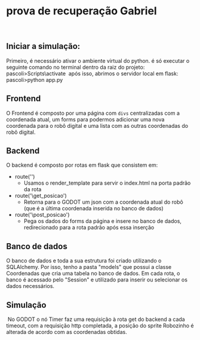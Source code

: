 # prova de recuperação Gabriel
​
## Iniciar a simulação:
Primeiro, é necessário ativar o ambiente virtual do python. é só executar o seguinte comando no terminal dentro da raiz do projeto:
​
pascoli>Scripts\activate
​
após isso, abrimos o servidor local em flask:
​
pascoli>python app.py
​
## Frontend
O Frontend é composto por uma página com ``divs`` centralizadas com a coordenada atual, um forms para podermos adicionar uma nova coordenada para o robô digital e uma lista com as outras coordenadas do robô digital.
​
## Backend
O backend é composto por rotas em flask que consistem em:
* route('\')
  * Usamos o render_template para servir o index.html na porta padrão da rota
* route('\get_posicao')
  * Retorna para o GODOT um json com a coordenada atual do robô (que é a última coordenada inserida no banco de dados)
* route('\post_posicao')
  * Pega os dados do forms da página e insere no banco de dados, redirecionado para a rota padrão após essa inserção
​
## Banco de dados
O banco de dados e toda a sua estrutura foi criado utilizando o SQLAlchemy. Por isso, tenho a pasta "models" que possui a classe Coordenadas que cria uma tabela no banco de dados. Em cada rota, o banco é acessado pelo "Session" e utilizado para inserir ou selecionar os dados necessários.
​
## Simulação
​
No GODOT o nó Timer faz uma requisição à rota get do backend a cada timeout, com a requisição http completada, a posição do sprite Robozinho é alterada de acordo com as coordenadas obtidas.
